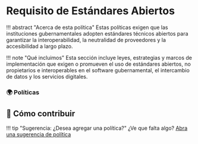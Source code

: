 # Requisito de Estándares Abiertos

!!! abstract "Acerca de esta política"
	Estas políticas exigen que las instituciones gubernamentales adopten estándares técnicos abiertos para garantizar la interoperabilidad, la neutralidad de proveedores y la accesibilidad a largo plazo.
  
!!! note "Qué incluimos"
	Esta sección incluye leyes, estrategias y marcos de implementación que exigen o promueven el uso de estándares abiertos, no propietarios e interoperables en el software gubernamental, el intercambio de datos y los servicios digitales. 
      
### 🌍 Políticas

## 🤝 Cómo contribuir

!!! tip "Sugerencia: ¿Desea agregar una política?"
 	 ¿Ve que falta algo? [Abra una sugerencia de política](https://github.com/EL-BID/OSS_policies/issues/new?template=policy-suggestion.yml)